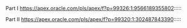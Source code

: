 Part I
https://apex.oracle.com/pls/apex/f?p=99326:1:9566189355802:::::

Part II
https://apex.oracle.com/pls/apex/f?p=99320:1:302487843390:::::